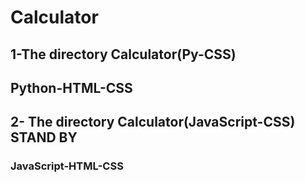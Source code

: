 # Calculator 
## 1-The directory Calculator(Py-CSS)
## Python-HTML-CSS
## 2- The directory Calculator(JavaScript-CSS) STAND BY
### JavaScript-HTML-CSS
